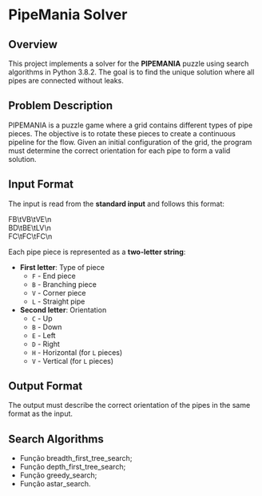 # PipeMania Solver

## Overview

This project implements a solver for the **PIPEMANIA** puzzle using search algorithms in Python 3.8.2. The goal is to find the unique solution where all pipes are connected without leaks.

## Problem Description

PIPEMANIA is a puzzle game where a grid contains different types of pipe pieces. The objective is to rotate these pieces to create a continuous pipeline for the flow. Given an initial configuration of the grid, the program must determine the correct orientation for each pipe to form a valid solution.

## Input Format

The input is read from the **standard input** and follows this format:

FB\tVB\tVE\n  
BD\tBE\tLV\n  
FC\tFC\tFC\n  


Each pipe piece is represented as a **two-letter string**:
- **First letter**: Type of piece  
  - `F` - End piece
  - `B` - Branching piece
  - `V` - Corner piece
  - `L` - Straight pipe
- **Second letter**: Orientation  
  - `C` - Up  
  - `B` - Down  
  - `E` - Left  
  - `D` - Right  
  - `H` - Horizontal (for `L` pieces)  
  - `V` - Vertical (for `L` pieces)  


## Output Format

The output must describe the correct orientation of the pipes in the same format as the input.

## Search Algorithms 

- Função breadth_first_tree_search;
- Função depth_first_tree_search;
- Função greedy_search;
- Função astar_search.


